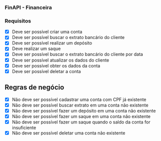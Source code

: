 ### FinAPI - Financeira

### Requisitos

- [x] Deve ser possível criar uma conta
- [x] Deve ser possível buscar o extrato bancário do cliente
- [x] Deve ser possível realizar um depósito
- [x] Deve realizar um saque
- [x] Deve ser possível buscar o extrato bancário do cliente por data
- [x] Deve ser possível atualizar os dados do cliente
- [x] Deve ser possível obter os dados da conta
- [x] Deve ser possível deletar a conta

## Regras de negócio

- [x] Não deve ser possível cadastrar uma conta com CPF já existente
- [x] Não deve ser possível buscar extrato em uma conta não existente
- [x] Não deve ser possível fazer um depósito em uma conta não existente
- [x] Não deve ser possível fazer um saque em uma conta não existente
- [x] Não deve ser possível fazer um saque quando o saldo da conta for insuficiente
- [x] Não deve ser possível deletar uma conta não existente